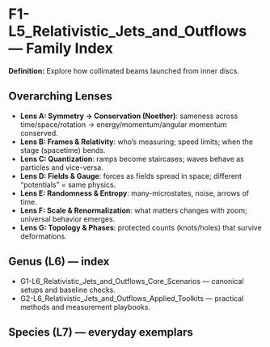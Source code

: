 # F1-L5_Relativistic_Jets_and_Outflows — Family Index
**Definition:** Explore how collimated beams launched from inner discs.

## Overarching Lenses

- **Lens A: Symmetry -> Conservation (Noether)**: sameness across time/space/rotation → energy/momentum/angular momentum conserved.
- **Lens B: Frames & Relativity**: who’s measuring; speed limits; when the stage (spacetime) bends.
- **Lens C: Quantization**: ramps become staircases; waves behave as particles and vice-versa.
- **Lens D: Fields & Gauge**: forces as fields spread in space; different “potentials” = same physics.
- **Lens E: Randomness & Entropy**: many-microstates, noise, arrows of time.
- **Lens F: Scale & Renormalization**: what matters changes with zoom; universal behavior emerges.
- **Lens G: Topology & Phases**: protected counts (knots/holes) that survive deformations.

## Genus (L6) — index
- G1-L6_Relativistic_Jets_and_Outflows_Core_Scenarios — canonical setups and baseline checks.
- G2-L6_Relativistic_Jets_and_Outflows_Applied_Toolkits — practical methods and measurement playbooks.

## Species (L7) — everyday exemplars
